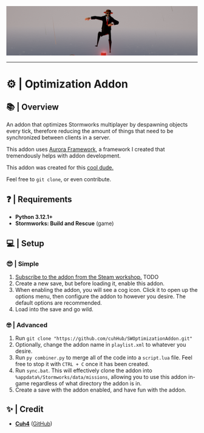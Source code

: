 ![Game Screenshot](imgs/1.png)

---

# ⚙️ | Optimization Addon

## 📚 | Overview
An addon that optimizes Stormworks multiplayer by despawning objects every tick, therefore reducing the amount of things that need to be synchronized between clients in a server.

This addon uses [Aurora Framework](https://github.com/Cuh4/AuroraFramework), a framework I created that tremendously helps with addon development.

This addon was created for this [cool dude.](https://steamcommunity.com/profiles/76561199259162532)

Feel free to `git clone`, or even contribute.

## ❓ | Requirements
- **Python 3.12.1+**
- **Stormworks: Build and Rescue** (game)

## 💻 | Setup
### 😎 | Simple
1) [Subscribe to the addon from the Steam workshop.](TODO) TODO
2) Create a new save, but before loading it, enable this addon.
3) When enabling the addon, you will see a cog icon. Click it to open up the options menu, then configure the addon to however you desire. The default options are recommended.
4) Load into the save and go wild.

### 🤓 | Advanced
1) Run `git clone "https://github.com/cuhHub/SWOptimizationAddon.git"`
2) Optionally, change the addon name in `playlist.xml` to whatever you desire.
3) Run `py combiner.py` to merge all of the code into a `script.lua` file. Feel free to stop it with `CTRL + C` once it has been created.
4) Run `sync.bat`. This will effectively clone the addon into `%appdata%/Stormworks/data/missions`, allowing you to use this addon in-game regardless of what directory the addon is in.
5) Create a save with the addon enabled, and have fun with the addon.

## ✨ | Credit
- [**Cuh4**](https://discord.com/users/1141077132915777616) ([GitHub](https://github.com/Cuh4)) 
